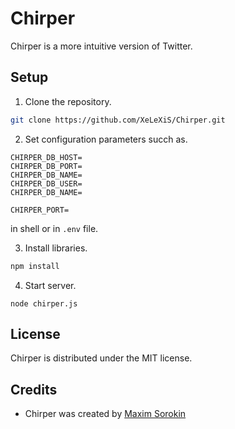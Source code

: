 Chirper 
=======

Chirper is a more intuitive version of Twitter.

##  Setup

1. Clone the repository.

```bash
git clone https://github.com/XeLeXiS/Chirper.git
```

2. Set configuration parameters succh as.

```
CHIRPER_DB_HOST=
CHIRPER_DB_PORT=
CHIRPER_DB_NAME=
CHIRPER_DB_USER=
CHIRPER_DB_NAME=

CHIRPER_PORT=
```

in shell or in `.env` file.

3. Install libraries. 

```bash
npm install
```

4. Start server.

```
node chirper.js 
```

## License 

Chirper is distributed under the MIT license.

## Credits

* Chirper was created by [Maxim Sorokin](https://github.com/XeLeXiS) 